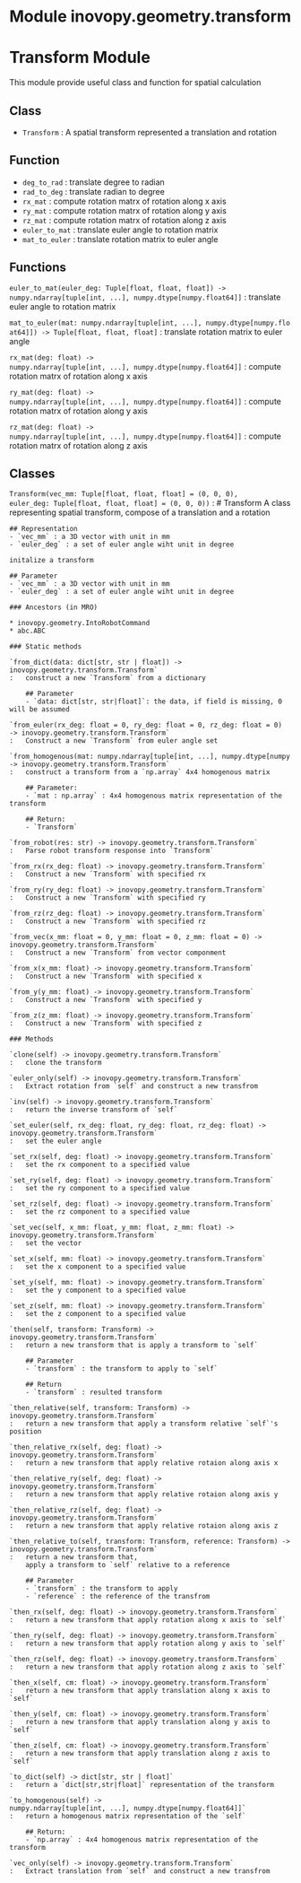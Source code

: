 Module inovopy.geometry.transform
=================================
# Transform Module
This module provide useful class and function for spatial calculation

## Class
- `Transform` : A spatial transform represented a translation and rotation

## Function
- `deg_to_rad` : translate degree to radian
- `rad_to_deg` : translate radian to degree
- `rx_mat` : compute rotation matrx of rotation along x axis
- `ry_mat` : compute rotation matrx of rotation along y axis
- `rz_mat` : compute rotation matrx of rotation along z axis
- `euler_to_mat` : translate euler angle to rotation matrix
- `mat_to_euler` : translate rotation matrix to euler angle

Functions
---------

`euler_to_mat(euler_deg: Tuple[float, float, float]) ‑> numpy.ndarray[tuple[int, ...], numpy.dtype[numpy.float64]]`
:   translate euler angle to rotation matrix

`mat_to_euler(mat: numpy.ndarray[tuple[int, ...], numpy.dtype[numpy.float64]]) ‑> Tuple[float, float, float]`
:   translate rotation matrix to euler angle

`rx_mat(deg: float) ‑> numpy.ndarray[tuple[int, ...], numpy.dtype[numpy.float64]]`
:   compute rotation matrx of rotation along x axis

`ry_mat(deg: float) ‑> numpy.ndarray[tuple[int, ...], numpy.dtype[numpy.float64]]`
:   compute rotation matrx of rotation along y axis

`rz_mat(deg: float) ‑> numpy.ndarray[tuple[int, ...], numpy.dtype[numpy.float64]]`
:   compute rotation matrx of rotation along z axis

Classes
-------

`Transform(vec_mm: Tuple[float, float, float] = (0, 0, 0), euler_deg: Tuple[float, float, float] = (0, 0, 0))`
:   # Transform
    A class representing spatial transform,
    compose of a translation and a rotation
    
    ## Representation
    - `vec_mm` : a 3D vector with unit in mm
    - `euler_deg` : a set of euler angle wiht unit in degree
    
    initalize a transform
    
    ## Parameter
    - `vec_mm` : a 3D vector with unit in mm
    - `euler_deg` : a set of euler angle wiht unit in degree

    ### Ancestors (in MRO)

    * inovopy.geometry.IntoRobotCommand
    * abc.ABC

    ### Static methods

    `from_dict(data: dict[str, str | float]) ‑> inovopy.geometry.transform.Transform`
    :   construct a new `Transform` from a dictionary
        
        ## Parameter
        - `data: dict[str, str|float]`: the data, if field is missing, 0 will be assumed

    `from_euler(rx_deg: float = 0, ry_deg: float = 0, rz_deg: float = 0) ‑> inovopy.geometry.transform.Transform`
    :   Construct a new `Transform` from euler angle set

    `from_homogenous(mat: numpy.ndarray[tuple[int, ...], numpy.dtype[numpy.float64]]) ‑> inovopy.geometry.transform.Transform`
    :   construct a transform from a `np.array` 4x4 homogenous matrix
        
        ## Parameter:
        - `mat : np.array` : 4x4 homogenous matrix representation of the transform
        
        ## Return:
        - `Transform`

    `from_robot(res: str) ‑> inovopy.geometry.transform.Transform`
    :   Parse robot transform response into `Transform`

    `from_rx(rx_deg: float) ‑> inovopy.geometry.transform.Transform`
    :   Construct a new `Transform` with specified rx

    `from_ry(ry_deg: float) ‑> inovopy.geometry.transform.Transform`
    :   Construct a new `Transform` with specified ry

    `from_rz(rz_deg: float) ‑> inovopy.geometry.transform.Transform`
    :   Construct a new `Transform` with specified rz

    `from_vec(x_mm: float = 0, y_mm: float = 0, z_mm: float = 0) ‑> inovopy.geometry.transform.Transform`
    :   Construct a new `Transform` from vector componment

    `from_x(x_mm: float) ‑> inovopy.geometry.transform.Transform`
    :   Construct a new `Transform` with specified x

    `from_y(y_mm: float) ‑> inovopy.geometry.transform.Transform`
    :   Construct a new `Transform` with specified y

    `from_z(z_mm: float) ‑> inovopy.geometry.transform.Transform`
    :   Construct a new `Transform` with specified z

    ### Methods

    `clone(self) ‑> inovopy.geometry.transform.Transform`
    :   clone the transform

    `euler_only(self) ‑> inovopy.geometry.transform.Transform`
    :   Extract rotation from `self` and construct a new transfrom

    `inv(self) ‑> inovopy.geometry.transform.Transform`
    :   return the inverse transform of `self`

    `set_euler(self, rx_deg: float, ry_deg: float, rz_deg: float) ‑> inovopy.geometry.transform.Transform`
    :   set the euler angle

    `set_rx(self, deg: float) ‑> inovopy.geometry.transform.Transform`
    :   set the rx component to a specified value

    `set_ry(self, deg: float) ‑> inovopy.geometry.transform.Transform`
    :   set the ry component to a specified value

    `set_rz(self, deg: float) ‑> inovopy.geometry.transform.Transform`
    :   set the rz component to a specified value

    `set_vec(self, x_mm: float, y_mm: float, z_mm: float) ‑> inovopy.geometry.transform.Transform`
    :   set the vector

    `set_x(self, mm: float) ‑> inovopy.geometry.transform.Transform`
    :   set the x component to a specified value

    `set_y(self, mm: float) ‑> inovopy.geometry.transform.Transform`
    :   set the y component to a specified value

    `set_z(self, mm: float) ‑> inovopy.geometry.transform.Transform`
    :   set the z component to a specified value

    `then(self, transform: Transform) ‑> inovopy.geometry.transform.Transform`
    :   return a new transform that is apply a transform to `self`
        
        ## Parameter
        - `transform` : the transform to apply to `self`
        
        ## Return
        - `transform` : resulted transform

    `then_relative(self, transform: Transform) ‑> inovopy.geometry.transform.Transform`
    :   return a new transform that apply a transform relative `self`'s position

    `then_relative_rx(self, deg: float) ‑> inovopy.geometry.transform.Transform`
    :   return a new transform that apply relative rotaion along axis x

    `then_relative_ry(self, deg: float) ‑> inovopy.geometry.transform.Transform`
    :   return a new transform that apply relative rotaion along axis y

    `then_relative_rz(self, deg: float) ‑> inovopy.geometry.transform.Transform`
    :   return a new transform that apply relative rotaion along axis z

    `then_relative_to(self, transform: Transform, reference: Transform) ‑> inovopy.geometry.transform.Transform`
    :   return a new transform that,
        apply a transform to `self` relative to a reference
        
        ## Parameter
        - `transform` : the transform to apply
        - `reference` : the reference of the transfrom

    `then_rx(self, deg: float) ‑> inovopy.geometry.transform.Transform`
    :   return a new transform that apply rotation along x axis to `self`

    `then_ry(self, deg: float) ‑> inovopy.geometry.transform.Transform`
    :   return a new transform that apply rotation along y axis to `self`

    `then_rz(self, deg: float) ‑> inovopy.geometry.transform.Transform`
    :   return a new transform that apply rotation along z axis to `self`

    `then_x(self, cm: float) ‑> inovopy.geometry.transform.Transform`
    :   return a new transform that apply translation along x axis to `self`

    `then_y(self, cm: float) ‑> inovopy.geometry.transform.Transform`
    :   return a new transform that apply translation along y axis to `self`

    `then_z(self, cm: float) ‑> inovopy.geometry.transform.Transform`
    :   return a new transform that apply translation along z axis to `self`

    `to_dict(self) ‑> dict[str, str | float]`
    :   return a `dict[str,str|float]` representation of the transform

    `to_homogenous(self) ‑> numpy.ndarray[tuple[int, ...], numpy.dtype[numpy.float64]]`
    :   return a homogenous matrix representation of the `self`
        
        ## Return:
        - `np.array` : 4x4 homogenous matrix representation of the transform

    `vec_only(self) ‑> inovopy.geometry.transform.Transform`
    :   Extract translation from `self` and construct a new transfrom